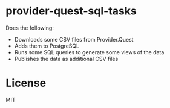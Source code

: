 provider-quest-sql-tasks
===

Does the following:

* Downloads some CSV files from Provider.Quest
* Adds them to PostgreSQL
* Runs some SQL queries to generate some views of the data
* Publishes the data as additional CSV files

# License

MIT


